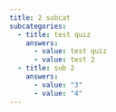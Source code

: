 ```yaml
---
title: 2 subcat
subcategories:
  - title: test quiz
    answers:
      - value: test quiz
      - value: test 2
  - title: sub 2
    answers:
      - value: "3"
      - value: "4"
---
```


